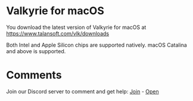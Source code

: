 # Valkyrie for macOS

You download the latest version of Valkyrie for macOS at https://www.talansoft.com/vlk/downloads

Both Intel and Apple Silicon chips are supported natively. macOS Catalina and above is supported.

# Comments

Join our Discord server to comment and get help: <a href="https://discord.gg/ZuBJtpN4Ce">Join</a> - <a class='btn btn-success' href='https://discord.com/channels/739876867854827582' target='_blank'>Open</a>